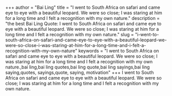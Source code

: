+++
author = "Bai Ling"
title = "I went to South Africa on safari and came eye to eye with a beautiful leopard. We were so close; I was staring at him for a long time and I felt a recognition with my own nature."
description = "the best Bai Ling Quote: I went to South Africa on safari and came eye to eye with a beautiful leopard. We were so close; I was staring at him for a long time and I felt a recognition with my own nature."
slug = "i-went-to-south-africa-on-safari-and-came-eye-to-eye-with-a-beautiful-leopard-we-were-so-close-i-was-staring-at-him-for-a-long-time-and-i-felt-a-recognition-with-my-own-nature"
keywords = "I went to South Africa on safari and came eye to eye with a beautiful leopard. We were so close; I was staring at him for a long time and I felt a recognition with my own nature.,bai ling,bai ling quotes,bai ling quote,bai ling sayings,bai ling saying,quotes, sayings,quote, saying, motivation"
+++
I went to South Africa on safari and came eye to eye with a beautiful leopard. We were so close; I was staring at him for a long time and I felt a recognition with my own nature.
